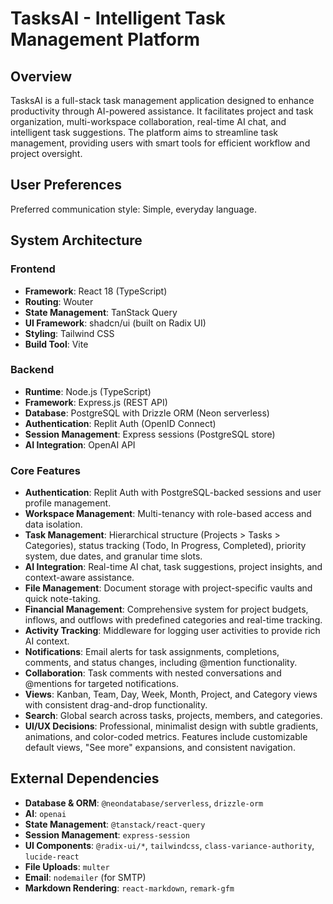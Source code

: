 # TasksAI - Intelligent Task Management Platform

## Overview
TasksAI is a full-stack task management application designed to enhance productivity through AI-powered assistance. It facilitates project and task organization, multi-workspace collaboration, real-time AI chat, and intelligent task suggestions. The platform aims to streamline task management, providing users with smart tools for efficient workflow and project oversight.

## User Preferences
Preferred communication style: Simple, everyday language.

## System Architecture

### Frontend
- **Framework**: React 18 (TypeScript)
- **Routing**: Wouter
- **State Management**: TanStack Query
- **UI Framework**: shadcn/ui (built on Radix UI)
- **Styling**: Tailwind CSS
- **Build Tool**: Vite

### Backend
- **Runtime**: Node.js (TypeScript)
- **Framework**: Express.js (REST API)
- **Database**: PostgreSQL with Drizzle ORM (Neon serverless)
- **Authentication**: Replit Auth (OpenID Connect)
- **Session Management**: Express sessions (PostgreSQL store)
- **AI Integration**: OpenAI API

### Core Features
- **Authentication**: Replit Auth with PostgreSQL-backed sessions and user profile management.
- **Workspace Management**: Multi-tenancy with role-based access and data isolation.
- **Task Management**: Hierarchical structure (Projects > Tasks > Categories), status tracking (Todo, In Progress, Completed), priority system, due dates, and granular time slots.
- **AI Integration**: Real-time AI chat, task suggestions, project insights, and context-aware assistance.
- **File Management**: Document storage with project-specific vaults and quick note-taking.
- **Financial Management**: Comprehensive system for project budgets, inflows, and outflows with predefined categories and real-time tracking.
- **Activity Tracking**: Middleware for logging user activities to provide rich AI context.
- **Notifications**: Email alerts for task assignments, completions, comments, and status changes, including @mention functionality.
- **Collaboration**: Task comments with nested conversations and @mentions for targeted notifications.
- **Views**: Kanban, Team, Day, Week, Month, Project, and Category views with consistent drag-and-drop functionality.
- **Search**: Global search across tasks, projects, members, and categories.
- **UI/UX Decisions**: Professional, minimalist design with subtle gradients, animations, and color-coded metrics. Features include customizable default views, "See more" expansions, and consistent navigation.

## External Dependencies

- **Database & ORM**: `@neondatabase/serverless`, `drizzle-orm`
- **AI**: `openai`
- **State Management**: `@tanstack/react-query`
- **Session Management**: `express-session`
- **UI Components**: `@radix-ui/*`, `tailwindcss`, `class-variance-authority`, `lucide-react`
- **File Uploads**: `multer`
- **Email**: `nodemailer` (for SMTP)
- **Markdown Rendering**: `react-markdown`, `remark-gfm`